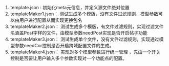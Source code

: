 1. template.json : 初始化meta元信息，并定义源文件绝对位置 
2. templateMaker1.json： 测试生成多个模版，没有文件过滤规则，模型参数可以由用户进行配置从而实现更换包名 
3. templateMaker2.json： 测试生成多个模版，有文件过滤规则，实现过滤文件名涵盖Post字样的文件，由模型参数needPost实现是否开启帖子功能 
4. templateMaker3.json： 测试生成单个文件，没有文件过滤规则，实现通过模型参数needCor控制是否开启跨域配置文件的生成。
5. templateMaker4.json： 实现对多个模型参数进行统一管理 ，先由一个开关控制是否要让用户输入多个参数实现对一个功能点的配置。 
